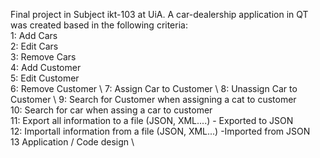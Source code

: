 Final project in Subject ikt-103 at UiA. A car-dealership application in QT was created based in the following criteria: \
1: Add Cars \
2: Edit Cars \
3: Remove Cars \
4: Add Customer \
5: Edit Customer \
6: Remove Customer \ 
7: Assign Car to Customer \ 
8: Unassign Car to Customer \ 
9: Search for Customer when assigning a cat to customer \
10: Search for car when assing a car to customer  \
11: Export all information to a file (JSON, XML....) - Exported to JSON \
12: Importall information from a file (JSON, XML...) -Imported from JSON \
13 Application / Code design  \
